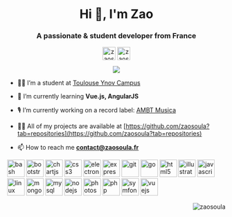 <h1 align="center">Hi 👋, I'm Zao</h1>
<h3 align="center">A passionate & student developer from France</h3>
<p align="center"> 
<a href="https://linkedin.com/in/zaosoula" target="blank"><img align="center" src="https://cdn.jsdelivr.net/npm/simple-icons@3.0.1/icons/linkedin.svg" alt="zaosoula" height="30" width="30" /></a>
<a href="https://instagram.com/zaosoula" target="blank"><img align="center" src="https://cdn.jsdelivr.net/npm/simple-icons@3.0.1/icons/instagram.svg" alt="zaosoula" height="30" width="30" /></a>
</p>
<p align="center">
  <img align="center" src="https://github-readme-stats.vercel.app/api?username=zaosoula&show_icons=true&include_all_commits=true&count_private=true&hide_title=true" />
</p>


- 👨‍🎓 I’m a student at [Toulouse Ynov Campus](https://www.ynov.com)

- 📖 I’m currently learning **Vue.js, AngularJS**

- 🎙️ I’m currently working on a record label: [AMBT Musica](https://ambitiosus.group)

- 👨‍💻 All of my projects are available at [https://github.com/zaosoula?tab=repositories](https://github.com/zaosoula?tab=repositories)

- 📫 How to reach me **contact@zaosoula.fr**

<p align="left"><img src="https://www.vectorlogo.zone/logos/gnu_bash/gnu_bash-icon.svg" alt="bash" width="40" height="40"/> <img src="https://devicons.github.io/devicon/devicon.git/icons/bootstrap/bootstrap-plain.svg" alt="bootstrap" width="40" height="40"/> <img src="https://www.chartjs.org/media/logo-title.svg" alt="chartjs" width="40" height="40"/> <img src="https://devicons.github.io/devicon/devicon.git/icons/css3/css3-original-wordmark.svg" alt="css3" width="40" height="40"/> <img src="https://devicons.github.io/devicon/devicon.git/icons/electron/electron-original.svg" alt="electron" width="40" height="40"/> <img src="https://devicons.github.io/devicon/devicon.git/icons/express/express-original-wordmark.svg" alt="express" width="40" height="40"/> <img src="https://www.vectorlogo.zone/logos/git-scm/git-scm-icon.svg" alt="git" width="40" height="40"/> <img src="https://devicons.github.io/devicon/devicon.git/icons/go/go-original.svg" alt="go" width="40" height="40"/> <img src="https://devicons.github.io/devicon/devicon.git/icons/html5/html5-original-wordmark.svg" alt="html5" width="40" height="40"/> <img src="https://www.vectorlogo.zone/logos/adobe_illustrator/adobe_illustrator-icon.svg" alt="illustrator" width="40" height="40"/> <img src="https://devicons.github.io/devicon/devicon.git/icons/javascript/javascript-original.svg" alt="javascript" width="40" height="40"/> <img src="https://devicons.github.io/devicon/devicon.git/icons/linux/linux-original.svg" alt="linux" width="40" height="40"/> <img src="https://devicons.github.io/devicon/devicon.git/icons/mongodb/mongodb-original-wordmark.svg" alt="mongodb" width="40" height="40"/> <img src="https://devicons.github.io/devicon/devicon.git/icons/mysql/mysql-original-wordmark.svg" alt="mysql" width="40" height="40"/> <img src="https://devicons.github.io/devicon/devicon.git/icons/nodejs/nodejs-original-wordmark.svg" alt="nodejs" width="40" height="40"/> <img src="https://devicons.github.io/devicon/devicon.git/icons/photoshop/photoshop-plain.svg" alt="photoshop" width="40" height="40"/> <img src="https://devicons.github.io/devicon/devicon.git/icons/php/php-original.svg" alt="php" width="40" height="40"/> <img src="https://symfony.com/logos/symfony_black_03.svg" alt="symfony" width="40" height="40"/> <img src="https://devicons.github.io/devicon/devicon.git/icons/vuejs/vuejs-original-wordmark.svg" alt="vuejs" width="40" height="40"/></p>

<!--<p  align="center">
  <img align="center" src="https://github-readme-stats.vercel.app/api/top-langs/?username=zaosoula" />
</p>-->

<p align="right"> <img src="https://komarev.com/ghpvc/?username=zaosoula" alt="zaosoula" /> </p>

